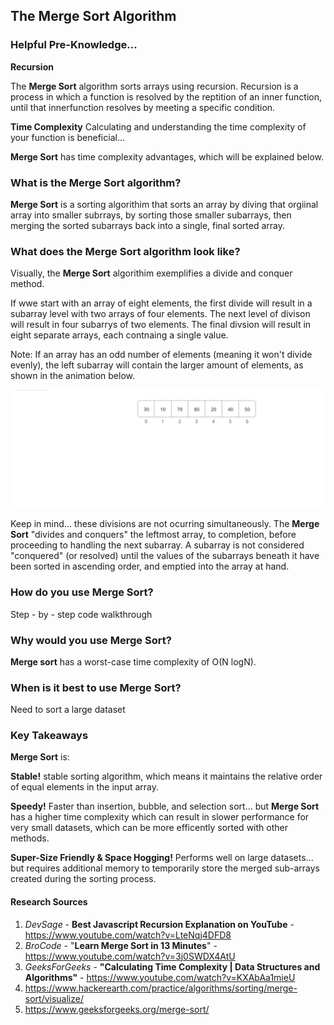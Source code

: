 ## The **Merge Sort** Algorithm

### Helpful Pre-Knowledge...
**Recursion**

The **Merge Sort** algorithm sorts arrays using recursion.  Recursion is a process in which a function is resolved by the reptition of an inner function, until that innerfunction resolves by meeting a specific condition.

**Time Complexity**
Calculating and understanding the time complexity of your function is beneficial...

**Merge Sort** has time complexity advantages, which will be explained below.

### What is the **Merge Sort** algorithm?
**Merge Sort** is a sorting algorithim that sorts an array by diving that orgiinal array into smaller subrrays, by sorting those smaller subarrays, then merging the sorted subarrays back into a single, final sorted array.   

### What does the **Merge Sort** algorithm look like?
Visually, the **Merge Sort** algorithim exemplifies a divide and conquer method.  

If wwe start with an array of eight elements, the first divide will result in a subarray level with two arrays of four elements.  The next level of divison will result in four subarrys of two elements.  The final divsion will result in eight separate arrays, each contnaing a single value.

Note: If an array has an odd number of elements (meaning it won't divide evenly), the left subarray will contain the larger amount of elements, as shown in the animation below.

![Uneven-Array-Division](OddArray.gif)

Keep in mind... these divisions are not ocurring simultaneously.  The **Merge Sort** "divides and conquers" the leftmost array, to completion, before proceeding to handling the next subarray.  A subarray is not considered "conquered" (or resolved) until the values of the subarrays beneath it have been sorted in ascending order, and emptied into the array at hand.  

### How do you use **Merge Sort**?
Step - by - step code walkthrough

### Why would you use **Merge Sort**?
**Merge sort** has a worst-case time complexity of O(N logN).

### When is it best to use **Merge Sort**?
Need to sort a large dataset


### Key Takeaways

**Merge Sort** is:

**Stable!**
stable sorting algorithm, which means it maintains the relative order of equal elements in the input array.

**Speedy!**
Faster than insertion, bubble, and selection sort... but **Merge Sort** has a higher time complexity which can result in slower performance for very small datasets, which can be more efficently sorted with other methods.

**Super-Size Friendly & Space Hogging!**
Performs well on large datasets... but requires additional memory to temporarily store the merged sub-arrays created during the sorting process. 


#### Research Sources
1) *DevSage* - **Best Javascript Recursion Explanation on YouTube** - https://www.youtube.com/watch?v=LteNqj4DFD8
2) *BroCode* - "**Learn Merge Sort in 13 Minutes**" - https://www.youtube.com/watch?v=3j0SWDX4AtU
3) *GeeksForGeeks* - **"Calculating Time Complexity | Data Structures and Algorithms"** - https://www.youtube.com/watch?v=KXAbAa1mieU
4) https://www.hackerearth.com/practice/algorithms/sorting/merge-sort/visualize/
5) https://www.geeksforgeeks.org/merge-sort/
